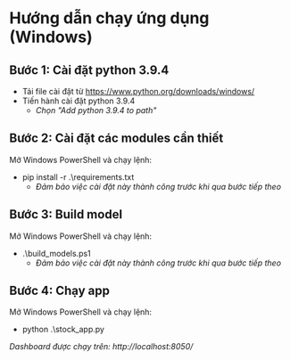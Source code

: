 # Hướng dẫn chạy ứng dụng (Windows)
## Bước 1: Cài đặt python 3.9.4
- Tải file cài đặt từ https://www.python.org/downloads/windows/ 
- Tiến hành cài đặt python 3.9.4
	* *Chọn "Add python 3.9.4 to path"*
## Bước 2: Cài đặt các modules cần thiết
Mở Windows PowerShell và chạy lệnh:
-	pip install -r .\requirements.txt
	* *Đảm bảo việc cài đặt này thành công trước khi qua bước tiếp theo*
## Bước 3: Build model
Mở Windows PowerShell và chạy lệnh:
-	.\build_models.ps1
	* *Đảm bảo việc cài đặt này thành công trước khi qua bước tiếp theo*
## Bước 4: Chạy app
Mở Windows PowerShell và chạy lệnh:
- 	python .\stock_app.py

*Dashboard được chạy trên: http://localhost:8050/*
